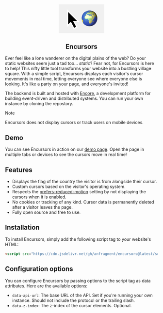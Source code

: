 <p align="center">
  <picture>
    <img src="https://github.com/anfragment/encursors/blob/master/logo.png?raw=true" alt="Encursors logo" width="150" />
  </picture>
</p>

<h2 align="center">
  Encursors
</h2>

Ever feel like a lone wanderer on the digital plains of the web? Do your static websites seem just a tad too... *static*? Fear not, for Encursors is here to help! This nifty little tool transforms your website into a bustling village square. With a simple script, Encursors displays each visitor's cursor movements in real time, letting everyone see where everyone else is looking. It's like a party on your page, and everyone's invited!

The backend is built and hosted with [Encore](https://encore.dev), a development platform for building event-driven and distributed systems. You can run your own instance by cloning the repostory.

> [!NOTE]
> Encursors does not display cursors or track users on mobile devices.

## Demo
You can see Encursors in action on our [demo page](https://anfragment.github.io/encursors/). Open the page in multiple tabs or devices to see the cursors move in real time!

## Features
- Displays the flag of the country the visitor is from alongside their cursor.
- Custom cursors based on the visitor's operating system.
- Respects the [prefers-reduced-motion](https://developer.mozilla.org/en-US/docs/Web/CSS/@media/prefers-reduced-motion) setting by not displaying the cursors when it is enabled.
- No cookies or tracking of any kind. Cursor data is permanently deleted after a visitor leaves the page.
- Fully open source and free to use.

## Installation
To install Encursors, simply add the following script tag to your website's HTML:
```html
<script src="https://cdn.jsdelivr.net/gh/anfragment/encursors@latest/script/dist/cursors.min.js"></script>
```

## Configuration options
You can configure Encursors by passing options to the script tag as data attributes. Here are the available options:
- `data-api-url`: The base URL of the API. Set if you're running your own instance. Should not include the protocol or the trailing slash.
- `data-z-index`: The z-index of the cursor elements. Optional.
